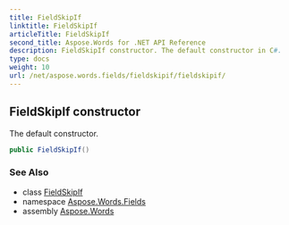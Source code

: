 ```yaml
---
title: FieldSkipIf
linktitle: FieldSkipIf
articleTitle: FieldSkipIf
second_title: Aspose.Words for .NET API Reference
description: FieldSkipIf constructor. The default constructor in C#.
type: docs
weight: 10
url: /net/aspose.words.fields/fieldskipif/fieldskipif/
---
```

## FieldSkipIf constructor

The default constructor.

```csharp
public FieldSkipIf()
```

### See Also

* class [FieldSkipIf](../)
* namespace [Aspose.Words.Fields](../../fieldskipif/)
* assembly [Aspose.Words](../../../)
